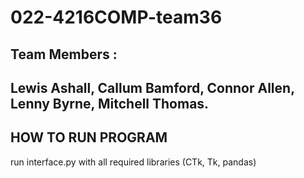 # 022-4216COMP-team36

Team Members :
--------------
Lewis Ashall,
Callum Bamford,
Connor Allen,
Lenny Byrne,
Mitchell Thomas.
--------------

HOW TO RUN PROGRAM
-------------------
run interface.py with all required libraries (CTk, Tk, pandas)

